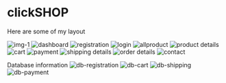 # clickSHOP
Here are some of my layout

![img-1](https://user-images.githubusercontent.com/99385950/172766480-5f14b6d2-0362-4dbb-b061-cac5712f6906.png)
![dashboard](https://user-images.githubusercontent.com/99385950/172767628-29788447-ff8c-4f91-beef-ad937102bdb8.jpg)
![registration](https://user-images.githubusercontent.com/99385950/172767646-38268499-96e4-45f5-831f-b9028ce146fd.jpg)
![login](https://user-images.githubusercontent.com/99385950/172767666-2658b971-0dcf-4c48-a9b2-495ae2366499.jpg)
![allproduct](https://user-images.githubusercontent.com/99385950/172767688-36ec814f-145b-489b-8134-69117dccca50.jpg)
![product details](https://user-images.githubusercontent.com/99385950/172767711-c95b124e-c391-4900-91f7-d0d90f876cee.jpg)
![cart](https://user-images.githubusercontent.com/99385950/172767753-8bf67001-d99e-40a2-88a1-b0004547550b.jpg)
![payment](https://user-images.githubusercontent.com/99385950/172767802-0d1badd8-0196-4a97-bcb3-fca901b03b2b.jpg)
![shipping details](https://user-images.githubusercontent.com/99385950/172767819-fb4ada8b-729d-47a1-b599-95b7e99f5e97.jpg)
![order details](https://user-images.githubusercontent.com/99385950/172767827-03cac3df-9787-40c7-9798-c47247e4c675.jpg)
![contact](https://user-images.githubusercontent.com/99385950/172767835-960be160-c840-4c6f-8945-b0b894cefe39.jpg)

Database information
![db-registration](https://user-images.githubusercontent.com/99385950/172767848-2663672b-6c83-4853-b826-a2f1849ba841.jpg)
![db-cart](https://user-images.githubusercontent.com/99385950/172767959-0c6cb7a3-3d78-4cd7-9f3a-cc822468ad6f.jpg)
![db-shipping](https://user-images.githubusercontent.com/99385950/172767976-bfc247e6-40a8-428c-8c92-303251f0f697.jpg)
![db-payment](https://user-images.githubusercontent.com/99385950/172767990-1cc330d9-4201-4454-a89c-c9ed5f2116fe.jpg)

